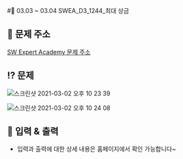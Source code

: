 #🌹 03.03 ~ 03.04 SWEA_D3_1244_최대 상금

## 📝 문제 주소

[SW Expert Academy 문제 주소](https://swexpertacademy.com/main/code/problem/problemDetail.do?contestProbId=AV15Khn6AN0CFAYD&categoryId=AV15Khn6AN0CFAYD&categoryType=CODE&problemTitle=1244&orderBy=FIRST_REG_DATETIME&selectCodeLang=ALL&select-1=&pageSize=10&pageIndex=1)

## ⁉️ 문제
![스크린샷 2021-03-02 오후 10 23 39](https://user-images.githubusercontent.com/48318620/109655448-a3555c00-7ba6-11eb-8a41-5276db647ea3.png)

![스크린샷 2021-03-02 오후 10 24 08](https://user-images.githubusercontent.com/48318620/109655462-a6504c80-7ba6-11eb-9541-f333744a7177.png)


## 📌 입력 & 출력

- 입력과 출력에 대한 상세 내용은 홈페이지에서 확인 가능합니다~